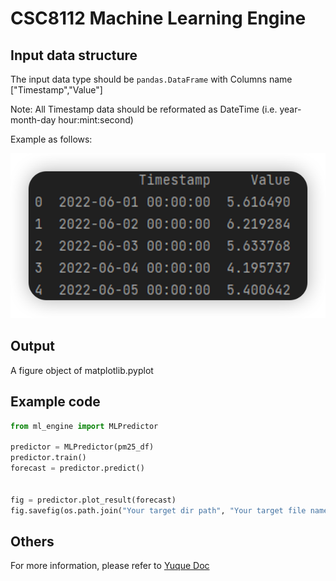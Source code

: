 # CSC8112 Machine Learning Engine



## Input data structure

The input data type should be `pandas.DataFrame` with Columns name ["Timestamp","Value"]

Note: All Timestamp data should be reformated as DateTime (i.e. year-month-day hour:mint:second)

Example as follows:

![](assets/input_data.png)

## Output

A figure object of matplotlib.pyplot



## Example code

```py
from ml_engine import MLPredictor

predictor = MLPredictor(pm25_df)
predictor.train()
forecast = predictor.predict()


fig = predictor.plot_result(forecast)
fig.savefig(os.path.join("Your target dir path", "Your target file name"))
```



## Others

For more information, please refer to [Yuque Doc](https://www.yuque.com/docs/share/3634cf72-f2d9-4848-ba65-09277a612c87?)
